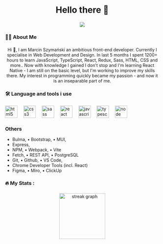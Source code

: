 <div align="center">
<!--   <img height="150" src="https://camo.githubusercontent.com/62da68eb62b1e5f175f7d1f0191dd89a653d7908feb22d37d4a0ab07365d6791/68747470733a2f2f6d656469612e67697068792e636f6d2f6d656469612f4d3967624264396e6244724f5475314d71782f67697068792e676966"  /> -->
  <h1 align="center">Hello there 👋</h1>
</div>

###

<div align="center">
  <img src="https://visitor-badge.laobi.icu/badge?page_id=szymanski-marcin.szymanski-marcin&right_color=royalblue"  />
</div>

###


###

<h3 align="left">👩‍💻  About Me</h3>

###

<p align="center">Hi 👋, I am Marcin Szymański an ambitious front-end developer. Currently I specialise in Web Development and Design. In last 5 months I spent 1200+ hours to learn JavaScript, TypeScript, React, Redux, Sass, HTML, CSS and more.. Now with knowledge I gained I don't stop and I'm learning React Native - I am still on the basic level, but I'm working to improve my skills there. My interest in programming quickly became my passion - and now it is an inseparable part of me. </p>

###

<h3 align="left">🛠 Language and tools i use</h3>

###

<div align="left">
  <img src="https://cdn.jsdelivr.net/gh/devicons/devicon/icons/html5/html5-original.svg" height="40" alt="html5 logo"  />
  <img width="12" />
  <img src="https://cdn.jsdelivr.net/gh/devicons/devicon/icons/css3/css3-original.svg" height="40" alt="css3 logo"  />
  <img width="12" />
  <img src="https://cdn.jsdelivr.net/gh/devicons/devicon/icons/sass/sass-original.svg" height="40" alt="sass logo"  />
  <img width="12" />
  <img src="https://cdn.jsdelivr.net/gh/devicons/devicon/icons/react/react-original.svg" height="40" alt="react logo"  />
  <img width="12" />
  <img src="https://cdn.jsdelivr.net/gh/devicons/devicon/icons/javascript/javascript-original.svg" height="40" alt="javascript logo"  />
  <img width="12" />
  <img src="https://cdn.jsdelivr.net/gh/devicons/devicon/icons/typescript/typescript-original.svg" height="40" alt="typescript logo"  />
  <img width="12" />
  <img src="https://cdn.jsdelivr.net/gh/devicons/devicon/icons/nodejs/nodejs-original.svg" height="40" alt="node logo"  />
</div>

<h3 align="left"> Others</h3>
<ul>
  <li>Bulma,    • Bootstrap,    • MUI,</li>
  <li>Express,</li>
  <li>NPM,      • Webpack,      • Vite</li>
  <li>Fetch,    • REST API,     • PostgreSQL</li>
  <li>Git,      • Github,       • VS Code,</li>
  <li>Chrome Developer Tools (incl. React)</li>
  <li>Figma,    • Miro,         • ClickUp</li>
</ul>

###

<h3 align="left">🔥   My Stats :</h3>

###

<div align="center">
<!--   <img src="https://github-readme-stats.vercel.app/api?username=szymanski-marcin&hide_title=false&hide_rank=false&show_icons=true&include_all_commits=true&count_private=true&disable_animations=false&theme=dracula&locale=en&hide_border=false&order=1" height="150" alt="stats graph"  />
  <img src="https://github-readme-stats.vercel.app/api/top-langs?username=szymanski-marcin&locale=en&hide_title=false&layout=compact&card_width=320&langs_count=5&theme=dracula&hide_border=false&order=2" height="150" alt="languages graph"  /> -->
  <img src="https://streak-stats.demolab.com?user=szymanski-marcin&locale=en&mode=daily&theme=dracula&hide_border=false&border_radius=5&order=3" height="150" alt="streak graph"  />
</div>

###
